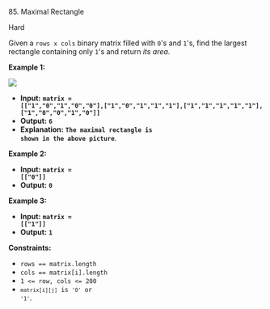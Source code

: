 85\. Maximal Rectangle

Hard

Given a `rows x cols` binary matrix filled with `0`'s and `1`'s, find the largest rectangle containing only `1`'s and return <i>its area</i>.

**Example 1:**

![](https://assets.leetcode.com/uploads/2020/09/14/maximal.jpg)

- **Input:** <code>**matrix = [["1","0","1","0","0"],["1","0","1","1","1"],["1","1","1","1","1"],["1","0","0","1","0"]]**</code>
- **Output:** <code>**6**</code>
- **Explanation:** <code>**The maximal rectangle is shown in the above picture**</code>.

**Example 2:**

- **Input:** <code>**matrix = [["0"]]**</code>
- **Output:** <code>**0**</code>

**Example 3:**
- **Input:** <code>**matrix = [["1"]]**</code>
- **Output:** <code>**1**</code>


**Constraints:**

*   `rows == matrix.length`
*   `cols == matrix[i].length`
*   `1 <= row, cols <= 200`
*   <code>`matrix[i][j]` is `'0'` or `'1'`</code>.